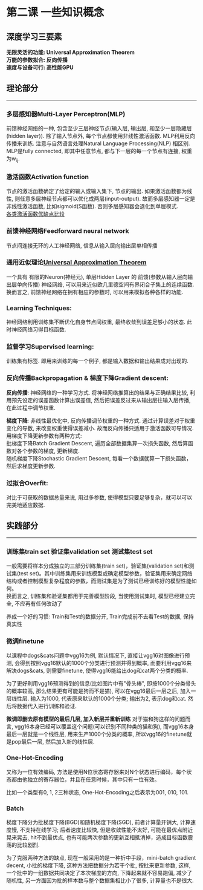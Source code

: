 # 第二课 一些知识概念

## 深度学习三要素
**无限灵活的功能: Universal Approximation Theorem**  
**万能的参数拟合: 反向传播**  
**速度与设备可行: 高性能GPU**  



## 理论部分
-----

### 多层感知器Multi-Layer Perceptron(MLP)

前馈神经网络的一种, 包含至少三层神经节点(输入层, 输出层, 和至少一层隐藏层(hidden layer)). 除了输入节点外, 每个节点都使用非线性激活函数. MLP利用反向传播来训练. 注意与自然语言处理Natural Language Processing(NLP) 相区别.  
MLP是fully connected, 即其中任意节点, 都与下一层的每一个节点有连接, 权重为w<sub>ij</sub>.  

### 激活函数Activation function 
节点的激活函数确定了给定的输入或输入集下, 节点的输出. 如果激活函数都为线性, 则任意多层神经节点都可以优化成两层(input-output). 故而多层感知器一定是非线性激活函数, 比如sigmoid(S函数). 否则多层感知器会退化到单层模式.  
[各类激活函数优缺点比较](https://en.wikipedia.org/wiki/Activation_function)  

### 前馈神经网络Feedforward neural network
节点间连接无环的人工神经网络, 信息从输入层向输出层单相传播

### 通用近似理论[Universal Approximation Theorem](https://en.wikipedia.org/wiki/Universal_approximation_theorem) 
一个具有 有限的Neuron(神经元), 单层Hidden Layer 的 前馈(参数从输入层向输出层单向传播) 神经网络, 可以用来近似欧几里德空间有界闭合子集上的连续函数.  
换而言之, 前馈神经网络在拥有相应的参数时, 可以用来模拟各种各样的功能.

### Learning Techniques:  
神经网络利用训练集不断优化自身节点间权重, 最终收敛到误差足够小的状态.  此时神经网络习得目标函数.

### 监督学习Supervised learning:
训练集有标签. 即用来训练的每一个例子, 都是输入数据和输出结果成对出现的. 

### 反向传播Backpropagation & 梯度下降Gradient descent:
**反向传播**: 神经网络的一种学习方式. 将神经网络推算出的结果与正确结果比较, 利用预先设定的误差函数计算出误差值, 然后把误差反过来从输出层往输入层传播, 在此过程中调节权重.  

**梯度下降**: 非线性最优化中, 反向传播调节权重的一种方式. 通过计算误差对于权重变化的导数, 来改变权重使得误差减小. 故而反向传播只适用于激活函数可导情况.  
用梯度下降更新参数有两种方式:  
批梯度下降Batch Gradient Descent, 遍历全部数据集算一次损失函数, 然后算函数对各个参数的梯度, 更新梯度.  
随机梯度下降Stochastic Gradient Descent, 每看一个数据就算一下损失函数，然后求梯度更新参数.  

### 过拟合Overfit:
对比于可获取的数据总量来说, 用过多参数, 使得模型只要足够复杂，就可以可以完美地适应数据.



## 实践部分
-----

### 训练集train set 验证集validation set 测试集test set
一般需要将样本分成独立的三部分训练集(train set)，验证集(validation set)和测试集(test set)。其中训练集用来训练模型或确定模型参数，验证集用来确定网络结构或者控制模型复杂程度的参数，而测试集是为了测试已经训练好的模型性能如何。  
换而言之, 训练集和验证集都用于完善模型阶段, 当使用测试集时, 模型已经建立完全, 不应再有任何改动了

养成一个好的习惯: Train和Test的数据分开, Train完成前不去看Test的数据, 保持真实性

### 微调finetune
以课程中dogs&cats问题中vgg16为例, 默认情况下, 直接让vgg16对图像进行预测, 会得到按照vgg16默认的1000个分类进行预测并得到概率, 而要利用vgg16来解决dogs&cats, 则需要finetune, 使得vgg16能给出dog和cat两个分类的概率.

为了更好利用vgg16预测得到的信息(比如图片中有"骨头棒", 即按1000个分类骨头的概率较高, 那么结果更有可能是狗而不是猫), 可以在vgg16最后一层之后, 加入一层线性层. 输入为1000, 代表原来默认的1000个分类; 输出为2, 表示dog和cat. 然后将数据代入进行训练和验证.

**微调即删去原有模型的最后几层, 加入新层并重新训练**
对于猫和狗这样的问题而言, vgg16本身已经可以覆盖这个问题(可以识别不同种类的猫和狗), 而vgg16本身最后一层就是一个线性层, 用来生产1000个分类的概率, 所以vgg16的finetune就是pop最后一层, 然后加入新的线性层.

### One-Hot-Encoding
又称为一位有效编码, 方法是使用N位状态寄存器来对N个状态进行编码，每个状态都由他独立的寄存器位，并且在任意时候，其中只有一位有效。

比如一个类型有0, 1, 2三种状态, One-Hot-Encoding之后表示为001, 010, 101.


### Batch
梯度下降分为批梯度下降(BGD)和随机梯度下降(SGD), 前者计算量开销大, 计算速度慢, 不支持在线学习; 后者速度比较快, 但是收敛性能不太好, 可能在最优点附近晃来晃去, hit不到最优点, 也有可能两次参数的更新互相抵消掉，造成目标函数震荡的比较剧烈.

为了克服两种方法的缺点, 现在一般采用的是一种折中手段，mini-batch gradient decent, 小批的梯度下降, 这种方法把数据分为若干个批, 按批来更新参数, 这样, 一个批中的一组数据共同决定了本次梯度的方向, 下降起来就不容易跑偏, 减少了随机性, 另一方面因为批的样本数与整个数据集相比小了很多, 计算量也不是很大.